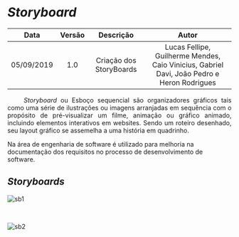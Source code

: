 # *Storyboard*

| Data       | Versão | Descrição            | Autor             |
|:----------:|:------:|:--------------------:|:-----------------:|
| 05/09/2019 | 1.0 | Criação dos StoryBoards | Lucas Fellipe, Guilherme Mendes, Caio Vinicius, Gabriel Davi, João Pedro e Heron Rodrigues |

<p align="justify"> &emsp;&emsp; <i>Storyboard</i> ou Esboço sequencial são organizadores gráficos tais como uma série de ilustrações ou imagens arranjadas em sequência com o propósito de pré-visualizar um filme, animação ou gráfico animado, incluindo elementos interativos em websites. Sendo um roteiro desenhado, seu layout gráfico se assemelha a uma história em quadrinho.

Na área de engenharia de software é utilizado para melhoria na documentação dos requisitos no processo de desenvolvimento de software.</p>

## *Storyboards*

![sb1](https://user-images.githubusercontent.com/40740008/68159613-e19a2700-ff30-11e9-8527-4cb105a48e40.jpg)

<br>

![sb2](https://user-images.githubusercontent.com/40740008/68159628-e9f26200-ff30-11e9-90c7-af9bfbc4589d.jpg)

<!DOCTYPE html>
<html>
<head>
<style src='docs/docs/assets/css/table.css'>
</style>
<link rel="stylesheet" href="docs/assets/css/table.css">
</head>
</html> 